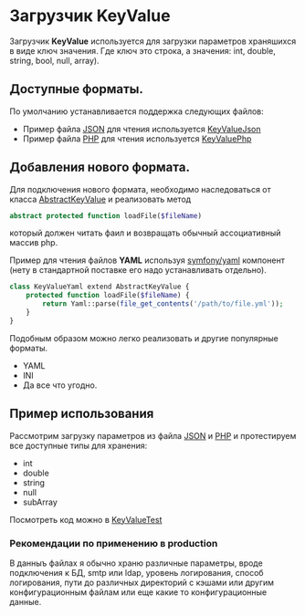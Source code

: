 # Загрузчик KeyValue

Загрузчик **KeyValue** используется для загрузки параметров храняшихся 
в виде ключ значения. Где ключ это строка, а значения: int, double, 
string, bool, null, array).

## Доступные форматы.

По умолчанию устанавливается поддержка следующих файлов:

 * Пример файла [JSON](example.json) для чтения используется [KeyValueJson](../../src/Loader/KeyValueJson.php)
 * Пример файла [PHP](example.php) для чтения используется [KeyValuePhp](../../src/Loader/KeyValuePhp.php)

## Добавления нового формата.
 
Для подключения нового формата, необходимо наследоваться 
от класса [AbstractKeyValue](../../src/Loader/AbstractKeyValue.php) и реализовать метод 

```php
abstract protected function loadFile($fileName)
```

который должен читать фаил и возвращать обычный ассоциативный массив php.

Пример для чтения файлов **YAML** используя 
[symfony/yaml](https://packagist.org/packages/symfony/yaml) компонент 
(нету в стандартной поставке его надо устанавливать отдельно).
```php
class KeyValueYaml extend AbstractKeyValue {
    protected function loadFile($fileName) {
        return Yaml::parse(file_get_contents('/path/to/file.yml'));
    }
}
```

Подобным образом можно легко реализовать и другие популярные форматы.

 * YAML
 * INI
 * Да все что угодно.

## Пример использования
Рассмотрим загрузку параметров из файла [JSON](example.json) и 
[PHP](example.php) и протестируем все доступные типы для хранения:

* int
* double
* string
* null
* subArray

Посмотреть код можно в [KeyValueTest](KeyValueTest.php)

### Рекомендации по применению в production
В данныъ файлах я обычно храню различные параметры, вроде подключения к 
БД, smtp или ldap, уровень логирования, способ логирования, пути до 
различных директорий с кэшами или другим конфигурационным файлам или 
еще какие то конфигурационные данные.